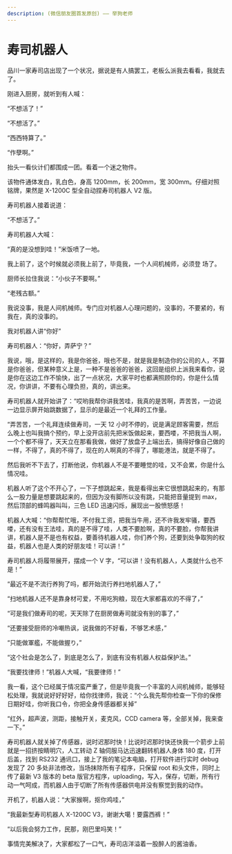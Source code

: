 ```yaml
---
description: (微信朋友圈首发原创) —— 举狗老师
---
```


# 寿司机器人

品川一家寿司店出现了一个状况，据说是有人搞罢工，老板么派我去看看，我就去了。

刚进入厨房，就听到有人喊：

“不想活了！”

“不想活了。”

“西西特算了。”

“作孽啊。”

抬头一看伙计们都围成一团。看着一个迷之物件。

该物件通体发白，乳白色，身高 1200mm，长 200mm，宽 300mm。仔细对照铭牌，果然是 X-1200C 型全自动捏寿司机器人 V2 版。

寿司机器人接着说道：

“不想活了。”

寿司机器人大喊：

“真的是没想到哇！”米饭喷了一地。

我上前了，这个时候就必须我上前了，毕竟我，一个人间机械师，必须登 场了。

厨师长拉住我说：“小伙子不要啊。”

“老残古额。”

我说没事，我是人间机械师。专门应对机器人心理问题的，没事的，不要紧的，有我在，真的没事的。

我对机器人讲“你好”

寿司机器人：“你好，弄萨宁？”

我说，哦，是这样的，我是你爸爸，哦也不是，就是我是制造你的公司的人，不算是你爸爸，但某种意义上是，一种不是爸爸的爸爸，这回是组织上派我来看你，说是你在这边工作不愉快，出了一点状况，大家平时也都满照顾你的，你是什么情况，你讲讲，不要有心理负担，真的，讲出来。

寿司机器人就开始讲了：“哎哟我帮你讲我苦哇，我真的是苦啊，弄苦苦，一边说一边显示屏开始跳数据了，显示的是最近一个礼拜的工作量。

“弄苦苦，一个礼拜连续做寿司，一天 12 小时不停的，说是满足顾客需要，然后么晚上也叫我搞个预约，早上没开店前先把米饭做起来，要西喽，不把我当人啊，一个个都不得了，天天立在那看我做，做好了放盘子上端出去，搞得好像自己做的一样，不得了，真的不得了，现在的人啊真的不得了，哪能港法，就是不得了。

然后我听不下去了，打断他说，你机器人不是不要睡觉的哇，又不会累，你是什么情况哇。

机器人听了这个不开心了，一下子想跳起来，我是看得出来它很想跳起来的，有那么一股力量是想要跳起来的，但因为没有脚所以没有跳，只能把音量提到 max，然后顶部的蜂鸣器叫叫，三色 LED 迅速闪烁，展现出一股愤怒感！

机器人大喊：“你帮帮忙哦，不付我工资，把我当牛用，还不许我发牢骚，要西喽，还有没有王法哇，真的是不得了哇，人类不要脸啊，真的不要脸，你帮我讲讲，机器人是不是也有权益，要善待机器人哇，你们养个狗，还要到处争取狗的权益，机器人也是人类的好朋友哇！可以讲！”

寿司机器人将履带展开，摆成一个 V 字，“可以讲！没有机器人，人类就什么也不是！”

“最近不是不流行养狗了吗，都开始流行养扫地机器人了，”

“扫地机器人还不是靠身材可爱，不用吃狗粮，现在大家都喜欢的不得了，”

“可是我们做寿司的呢，天天除了在厨房做寿司就没有别的事了，”

“还要接受厨师的冷嘲热讽，说我做的不好看，不够艺术感，”

“只能做軍艦，不能做握り，”

“这个社会是怎么了，到底是怎么了，到底有没有机器人权益保护法。”

“我要找律师！”机器人大喊，“我要律师！”

我一看，这个已经属于情况蛮严重了，但是毕竟我一个丰富的人间机械师，能够轻松处理，我就说好好好好，给你找律师，我说：“个么我先帮你检查一下你的保修日期好哇，你听我口令，你把全身传感器都关掉”

“红外，超声波，测距，接触开关，麦克风，CCD camera 等，全部关掉，我来查一下。”

寿司机器人就关掉了传感器，说时迟那时快！比说时迟那时快还快我一个箭步上前就是一招挤按睛明穴，人工转动 Z 轴伺服马达迅速翻转机器人身体 180 度，打开后盖，找到 RS232 通讯口，接上了我的笔记本电脑，打开软件进行实时 debug 发现了 20 多处非法修改，当场抹除所有子程序，只保留 root 和头文件，同时上传了最新 V3 版本的 beta 版官方程序，uploading，写入，保存，切断，所有行动一气呵成，而机器人由于切断了所有传感器供电并没有察觉到我的动作。

开机了，机器人说：“大家猴啊，抠你鸡哇，”

“我最新型寿司机器人 X-1200C V3，谢谢大噶！要露西裤！”

“以后我会努力工作，民那，刚巴里吗笑！”

事情完美解决了，大家都松了一口气，寿司店洋溢着一股醉人的酱油香。

